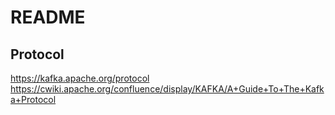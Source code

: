 README
====

## Protocol

https://kafka.apache.org/protocol
https://cwiki.apache.org/confluence/display/KAFKA/A+Guide+To+The+Kafka+Protocol